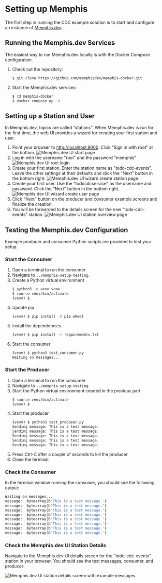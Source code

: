 # Setting up Memphis
The first step in running the CDC example solution is to start and configure an instance of [Memphis.dev](https://github.com/memphisdev/memphis).

## Running the Memphis.dev Services
The easiest way to run Memphis.dev locally is with the Docker Compose configuration.

1. Check out the repository:
   ```bash
   $ git clone https://github.com/memphisdev/memphis-docker.git
   ```
1. Start the Memphis.dev services:
   ```bash
   $ cd memphis-docker
   $ docker compose up -d
   ```

## Setting up a Station and User
In Memphis.dev, topics are called "stations".  When Memphis.dev is run for the first time, the web UI provides a wizard for creating your first station and user.

1. Point your browser to [http://localhost:9000](http://localhost:9000/).  Click "Sign in with root" at the bottom.
   ![Memphis.dev UI start page](memphis_ui_first_page.png)
1. Log in with the username "root" and the password "memphis"
   ![Memphis.dev UI root login](memphis_ui_login_root.png)
1. Create your first station.  Enter the station name as "todo-cdc-events".  Leave the other settings at their defaults and click the "Next" button in the bottom right.
   ![Memphis.dev UI wizard create station page](memphis_ui_create_station.png)
1. Create your first user.  Use the "todocdcservice" as the username and password.  Click the "Next" button in the bottom right.
   ![Memphis.dev UI wizard create user page](memphis_ui_create_user.png)
1. Click "Next" button on the producer and consumer example screens and finalize the creation.
1. You will be forwarded to the details screen for the new "todo-cdc-events" station.
   ![Memphis.dev UI station overview page](memphis_ui_station_details.png)

## Testing the Memphis.dev Configuration
Example producer and consumer Python scripts are provided to test your setup.

### Start the Consumer
1. Open a terminal to run the consumer
1. Navigate to `../memphis-setup-testing`.
1. Create a Python virtual environment
   ```bash
   $ python3 -m venv venv
   $ source venv/bin/activate
   (venv) $
   ```
1. Update pip
   ```bash
   (venv) $ pip install -U pip wheel
   ```
1. Install the dependencies
   ```bash
   (venv) $ pip install -r requirements.txt
   ```
1. Start the consumer
   ```bash
   (venv) $ python3 test_consumer.py
   Waiting on messages...
   
   ```

### Start the Producer
1. Open a terminal to run the consumer
1. Navigate to `../memphis-setup-testing`.
1. Start the Python virtual environment created in the previous part
   ```bash
   $ source venv/bin/activate
   (venv) $
   ```
1. Start the producer
   ```bash
   (venv) $ python3 test_producer.py
   Sending message: This is a test message.
   Sending message: This is a test message.
   Sending message: This is a test message.
   Sending message: This is a test message.
   Sending message: This is a test message.   
   ```
1. Press Ctrl-C after a couple of seconds to kill the producer
1. Close the terminal

### Check the Consumer
In the terminal window running the consumer, you should see the following output:

```bash
Waiting on messages...
message:  bytearray(b'This is a test message.')
message:  bytearray(b'This is a test message.')
message:  bytearray(b'This is a test message.')
message:  bytearray(b'This is a test message.')
message:  bytearray(b'This is a test message.')
message:  bytearray(b'This is a test message.')
message:  bytearray(b'This is a test message.')
message:  bytearray(b'This is a test message.')

```

### Check the Memphis.dev UI Station Details
Navigate to the Memphis.dev UI details screen for the "todo-cdc-events" station in your browser.  You should see the test messages, consumer, and producer:

![Memphis.dev UI station details screen with example messages](memphis_ui_station_with_test_messages.png)
